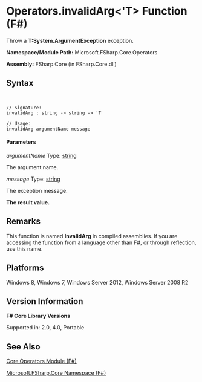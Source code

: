 # Operators.invalidArg<'T> Function (F#)

Throw a **T:System.ArgumentException** exception.

**Namespace/Module Path:** Microsoft.FSharp.Core.Operators

**Assembly:** FSharp.Core (in FSharp.Core.dll)


## Syntax


```


// Signature:
invalidArg : string -> string -> 'T

// Usage:
invalidArg argumentName message

```



#### Parameters
*argumentName*
Type: [string](http://msdn.microsoft.com/en-us/library/12b97856-ec80-4f70-a018-afb0753f755a)


The argument name.


*message*
Type: [string](http://msdn.microsoft.com/en-us/library/12b97856-ec80-4f70-a018-afb0753f755a)


The exception message.



**The result value.**
## Remarks
This function is named **InvalidArg** in compiled assemblies. If you are accessing the function from a language other than F#, or through reflection, use this name.


## Platforms
Windows 8, Windows 7, Windows Server 2012, Windows Server 2008 R2


## Version Information
**F# Core Library Versions**

Supported in: 2.0, 4.0, Portable




## See Also
[Core.Operators Module &#40;F&#35;&#41;](Core.Operators+Module+%28FSharp%29.md)

[Microsoft.FSharp.Core Namespace &#40;F&#35;&#41;](Microsoft.FSharp.Core+Namespace+%28FSharp%29.md)

